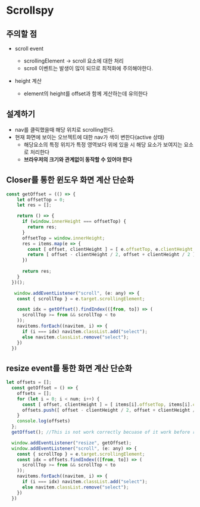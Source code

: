 # Scrollspy

## 주의할 점

- scroll event
  - scrollingElement → scroll 요소에 대한 처리
  - scroll 이벤트는 발생이 많이 되므로 최적화에 주의해야한다.

- height 계산
  - element의 height를 offset과 함께 게산하는데 유의한다

## 설계하기

- nav를 클릭했을때 해당 위치로 scrolling한다.
- 현재 화면에 보이는 오브젝트에 대한 nav가 색이 변한다(active 상태)
  - 해당요소의 특정 위치가 특정 영역보다 위에 있을 시 해당 요소가 보여지는 요소로 처리한다
  - **브라우저의 크기와 관계없이 동작할 수 있어야 한다**

## Closer를 통한 윈도우 화면 계산 단순화
```js
const getOffset = (() => {
    let offsetTop = 0;
    let res = [];

    return () => {
      if (window.innerHeight === offsetTop) {
        return res;
      }
      offsetTop = window.innerHeight;
      res = items.map(e => {
        const [ offset, clientHeight ] = [ e.offsetTop, e.clientHeight ];
        return [ offset - clientHeight / 2, offset + clientHeight / 2 ];
      })
      
      return res;
    }
  })();

   window.addEventListener("scroll", (e: any) => {
    const { scrollTop } = e.target.scrollingElement;

    const idx = getOffset().findIndex(([from, to]) => (
      scrollTop >= from && scrollTop < to
    ));
    navitems.forEach((navitem, i) => {
      if (i === idx) navitem.classList.add("select");
      else navitem.classList.remove("select");
    })
  })
```

## resize event를 통한 화면 계산 단순화
```js
let offsets = [];
  const getOffset = () => {
    offsets = [];
    for (let i = 0; i < num; i++) {
      const [ offset, clientHeight ] = [ items[i].offsetTop, items[i].clientHeight ];
      offsets.push([ offset - clientHeight / 2, offset + clientHeight / 2 ]);
    }
    console.log(offsets)
  };
  getOffset(); //This is not work correctly becuase of it work before rendering(appendchild in body)

  window.addEventListener("resize", getOffset);
  window.addEventListener("scroll", (e: any) => {
    const { scrollTop } = e.target.scrollingElement;
    const idx = offsets.findIndex(([from, to]) => (
      scrollTop >= from && scrollTop < to
    ));
    navitems.forEach((navitem, i) => {
      if (i === idx) navitem.classList.add("select");
      else navitem.classList.remove("select");
    })
  })
```